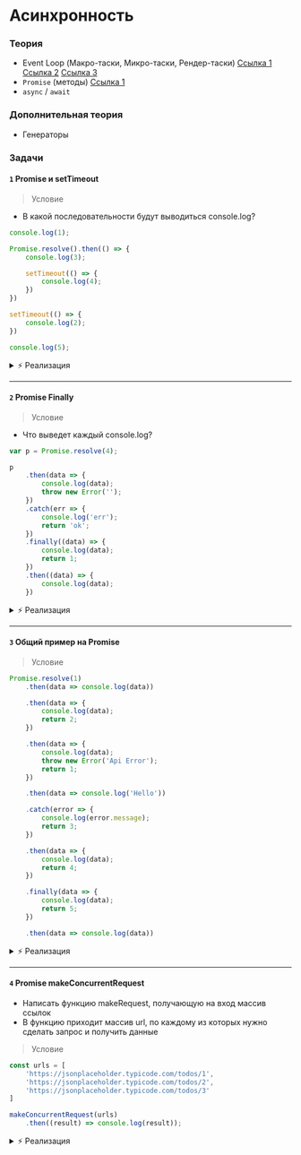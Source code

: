 # Асинхронность

<!-- xxxxxxxxxxxxxxxxxxxxxxxxxxxxxxxxxxxxxxxxxxxxxxxxxxxxxxx -->
### Теория
<!-- xxxxxxxxxxxxxxxxxxxxxxxxxxxxxxxxxxxxxxxxxxxxxxxxxxxxxxx -->
- Event Loop (Макро-таски, Микро-таски, Рендер-таски)
[Ссылка 1](https://habr.com/ru/post/461401/)
[Ссылка 2](https://medium.com/@stasonmars/полное-понимание-синхронного-и-асинхронного-javascript-%D1%81-async-await-ba5f47f4436)
[Ссылка 3](https://www.youtube.com/watch?v=8cV4ZvHXQL4)
- `Promise` (методы) [Ссылка 1](https://www.youtube.com/watch?v=1idOY3C1gYU)
- `async` / `await`

<!-- xxxxxxxxxxxxxxxxxxxxxxxxxxxxxxxxxxxxxxxxxxxxxxxxxxxxxxx -->
### Дополнительная теория
<!-- xxxxxxxxxxxxxxxxxxxxxxxxxxxxxxxxxxxxxxxxxxxxxxxxxxxxxxx -->
- Генераторы

<!-- xxxxxxxxxxxxxxxxxxxxxxxxxxxxxxxxxxxxxxxxxxxxxxxxxxxxxxx -->
### Задачи
<!-- xxxxxxxxxxxxxxxxxxxxxxxxxxxxxxxxxxxxxxxxxxxxxxxxxxxxxxx -->

#### `1` Promise и setTimeout
> Условие

- В какой последовательности будут выводиться console.log?

```js
console.log(1);

Promise.resolve().then(() => {
    console.log(3);

    setTimeout(() => {
        console.log(4);
    })
})

setTimeout(() => {
    console.log(2);
})

console.log(5);
```

<details><summary>⚡️ Реализация</summary>

```js
// 1 - синхронный код
console.log(1);

Promise.resolve().then(() => {
    // 3 - микротаска
    console.log(3);

    // 5 - макротаска, поставится в очеред после setTimeout(() => { console.log(2); })
    setTimeout(() => {
        console.log(4);
    })
})

// 4 - макротаска
setTimeout(() => {
    console.log(2);
})

// 2 - синхронный код
console.log(5);

// => 1, 5, 3, 2, 4
```
</details>

---

#### `2` Promise Finally
> Условие

- Что выведет каждый console.log?

```js
var p = Promise.resolve(4);

p
    .then(data => {
        console.log(data);
        throw new Error('');
    })
    .catch(err => {
        console.log('err');
        return 'ok';
    })
    .finally((data) => {
        console.log(data);
        return 1;
    })
    .then((data) => {
        console.log(data);
    })
```

<details><summary>⚡️ Реализация</summary>

```js
var p = Promise.resolve(4);

p
    .then(data => {
        console.log(data); // 4
        throw new Error('');
    })
    .catch(err => {
        console.log('err'); // err
        return 'ok';
    })
    .finally((data) => {
        console.log(data); // undefined
        return 1;
    })
    .then((data) => {
        console.log(data); // 'ok'
    })
```
</details>

---

#### `3` Общий пример на Promise

> Условие
```js
Promise.resolve(1)
    .then(data => console.log(data))

    .then(data => {
        console.log(data);
        return 2;
    })

    .then(data => {
        console.log(data);
        throw new Error('Api Error');
        return 1;
    })

    .then(data => console.log('Hello'))

    .catch(error => {
        console.log(error.message);
        return 3;
    })

    .then(data => {
        console.log(data);
        return 4;
    })

    .finally(data => { 
        console.log(data);
        return 5;
    })

    .then(data => console.log(data))
```

<details><summary>⚡️ Реализация</summary>

```js
Promise.resolve(1)
    // Promise.resolve вернул "1"
    // => "1"
    .then(data => console.log(data))

    // then ничего не вернул
    .then(data => {
        // => "undefined"
        console.log(data);
        return 2;
    })

    // then вернул "2"
    .then(data => {
        // => "2"
        console.log(data);
        // возникновение ошибки
        throw new Error('Api Error');
        // не имеет значения что вернули
        return 1;
    })

    // skip, потому что предыдущий then бросил ошибку
    .then(data => console.log('Hello'))

    // минуя then попадаем в catch
    .catch(error => {
        // => "Api Error"
        console.log(error.message);
        return 3;
    })

    // catch вернул "3"
    .then(data => {
        console.log(data); // "3"
        return 4;
    })

    // then вернул 4, но finally пропустит его мимо себя
    .finally(data => { 
        // => "undefined"
        console.log(data);
        return 5;
    })

    // из finally вернули "5", но результат берется из предудщего then или catch
    // => "4"
    .then(data => console.log(data))
```
</details>

---

#### `4` Promise makeConcurrentRequest 
- Написать функцию makeRequest, получающую на вход массив ссылок
- В функцию приходит массив url, по каждому из которых нужно сделать запрос и получить данные

> Условие
```js
const urls = [
    'https://jsonplaceholder.typicode.com/todos/1',
    'https://jsonplaceholder.typicode.com/todos/2',
    'https://jsonplaceholder.typicode.com/todos/3'
]

makeConcurrentRequest(urls)
    .then((result) => console.log(result));
```

<details><summary>⚡️ Реализация</summary>

```js
const makeConcurrentRequest = urls => {
    return new Promise(resolve => {
        let result = [];
        let counter = 0;

        const makeRequest = index => {
            fetch(urls[index])
                .then(res => res.json())
                .then(body => {
                    result[index] = body;

                    if (urls.length-1 === counter) {
                        resolve(result);
                    } else {
                        counter++;
                         makeRequest(counter);
                    }
                })
        }

        makeRequest(0);
    });
};
```

> Реализация через Promise.all
```js
const makeConcurrentRequest = async (urls) => {
    const res = await Promise.all(urls.map(res => {
        return fetch(res).then(res => res.json())
    }))

    return res;
};
```
</details>
